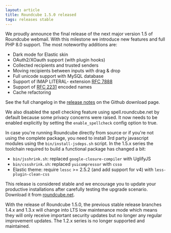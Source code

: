 ```yaml
---
layout: article
title: Roundcube 1.5.0 released
tags: releases stable
---
```

We proudly announce the final release of the next major version 1.5 of Roundcube webmail.
With this milestone we introduce new features and full PHP 8.0 support.
The most noteworthy additions are:

* Dark mode for Elastic skin
* OAuth2/XOauth support (with plugin hooks)
* Collected recipients and trusted senders
* Moving recipients between inputs with drag & drop
* Full unicode support with MySQL database
* Support of IMAP LITERAL- extension [RFC 7888](https://datatracker.ietf.org/doc/html/rfc7888)
* Support of [RFC 2231](https://datatracker.ietf.org/doc/html/rfc2231) encoded names
* Cache refactoring

See the full changelog in the [release notes](https://github.com/roundcube/roundcubemail/releases/tag/1.5.0)
on the Github download page.

We also disabled the spell checking feature using spell.roundcube.net by default because
some privacy concerns were raised. It now needs to be enabled explicitly by setting the
`enable_spellcheck` config option to true.

In case you're running Roundcube directly from source or if you're not using
the complete package, you need to install 3rd party javascript modules using the
`bin/install-jsdeps.sh` script. In the 1.5.x series the toolchain required to build
a functional package has changed a bit:

* `bin/jsshrink.sh`: replaced `google-closure-compiler` with UglifyJS
* `bin/cssshrink.sh`: replaced `yuicompressor` with `csso`
* Elastic theme: require `lessc` >= 2.5.2 (and add support for v4) with `less-plugin-clean-css`

This release is considered stable and we encourage you to update your productive installations 
after carefully testing the upgrade scenario. Download it from [roundcube.net](https://roundcube.net/download).

With the release of Roundcube 1.5.0, the previous stable release branches 1.4.x
and 1.3.x will change into LTS low maintenance mode which means they will only
receive important security updates but no longer any regular improvement updates.
The 1.2.x series is no longer supported and maintained.
